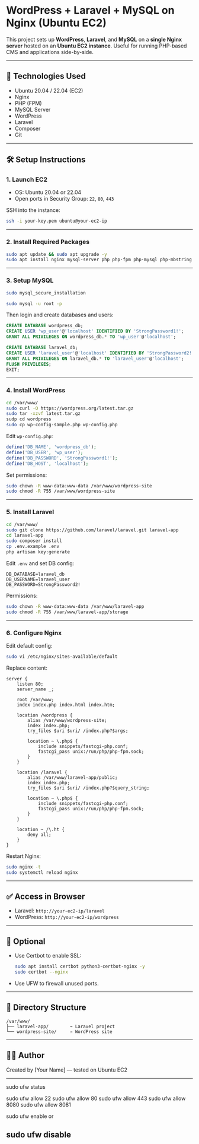 
# WordPress + Laravel + MySQL on Nginx (Ubuntu EC2)

This project sets up **WordPress**, **Laravel**, and **MySQL** on a **single Nginx server** hosted on an **Ubuntu EC2 instance**. Useful for running PHP-based CMS and applications side-by-side.

---

## 🚀 Technologies Used

- Ubuntu 20.04 / 22.04 (EC2)
- Nginx
- PHP (FPM)
- MySQL Server
- WordPress
- Laravel
- Composer
- Git

---

## 🛠️ Setup Instructions

### 1. Launch EC2

- OS: Ubuntu 20.04 or 22.04
- Open ports in Security Group: `22`, `80`, `443`

SSH into the instance:

```bash
ssh -i your-key.pem ubuntu@your-ec2-ip
```

---

### 2. Install Required Packages

```bash
sudo apt update && sudo apt upgrade -y
sudo apt install nginx mysql-server php php-fpm php-mysql php-mbstring php-xml php-curl php-zip unzip git curl composer -y
```

---

### 3. Setup MySQL

```bash
sudo mysql_secure_installation
```

```bash
sudo mysql -u root -p
```

Then login and create databases and users:

```sql
CREATE DATABASE wordpress_db;
CREATE USER 'wp_user'@'localhost' IDENTIFIED BY 'StrongPassword1!';
GRANT ALL PRIVILEGES ON wordpress_db.* TO 'wp_user'@'localhost';

CREATE DATABASE laravel_db;
CREATE USER 'laravel_user'@'localhost' IDENTIFIED BY 'StrongPassword2!';
GRANT ALL PRIVILEGES ON laravel_db.* TO 'laravel_user'@'localhost';
FLUSH PRIVILEGES;
EXIT;
```

---

### 4. Install WordPress

```bash
cd /var/www/
sudo curl -O https://wordpress.org/latest.tar.gz
sudo tar -xzvf latest.tar.gz
sudp cd wordpress
sudo cp wp-config-sample.php wp-config.php
```

Edit `wp-config.php`:

```php
define('DB_NAME', 'wordpress_db');
define('DB_USER', 'wp_user');
define('DB_PASSWORD', 'StrongPassword1!');
define('DB_HOST', 'localhost');
```

Set permissions:

```bash
sudo chown -R www-data:www-data /var/www/wordpress-site
sudo chmod -R 755 /var/www/wordpress-site
```

---

### 5. Install Laravel

```bash
cd /var/www/
sudo git clone https://github.com/laravel/laravel.git laravel-app
cd laravel-app
sudo composer install
cp .env.example .env
php artisan key:generate
```

Edit `.env` and set DB config:

```env
DB_DATABASE=laravel_db
DB_USERNAME=laravel_user
DB_PASSWORD=StrongPassword2!
```

Permissions:

```bash
sudo chown -R www-data:www-data /var/www/laravel-app
sudo chmod -R 755 /var/www/laravel-app/storage
```

---

### 6. Configure Nginx

Edit default config:

```bash
sudo vi /etc/nginx/sites-available/default
```

Replace content:

```nginx
server {
    listen 80;
    server_name _;

    root /var/www;
    index index.php index.html index.htm;

    location /wordpress {
        alias /var/www/wordpress-site;
        index index.php;
        try_files $uri $uri/ /index.php?$args;

        location ~ \.php$ {
            include snippets/fastcgi-php.conf;
            fastcgi_pass unix:/run/php/php-fpm.sock;
        }
    }

    location /laravel {
        alias /var/www/laravel-app/public;
        index index.php;
        try_files $uri $uri/ /index.php?$query_string;

        location ~ \.php$ {
            include snippets/fastcgi-php.conf;
            fastcgi_pass unix:/run/php/php-fpm.sock;
        }
    }

    location ~ /\.ht {
        deny all;
    }
}
```

Restart Nginx:

```bash
sudo nginx -t
sudo systemctl reload nginx
```

---

## ✅ Access in Browser

- Laravel: `http://your-ec2-ip/laravel`
- WordPress: `http://your-ec2-ip/wordpress`

---

## 🔐 Optional

- Use Certbot to enable SSL:
  ```bash
  sudo apt install certbot python3-certbot-nginx -y
  sudo certbot --nginx
  ```
- Use UFW to firewall unused ports.

---

## 📂 Directory Structure

```
/var/www/
├── laravel-app/        → Laravel project
└── wordpress-site/     → WordPress site
```

---

## 🧑‍💻 Author

Created by [Your Name] — tested on Ubuntu EC2

---

sudo ufw status

sudo ufw allow 22
sudo ufw allow 80
sudo ufw allow 443
sudo ufw allow 8080
sudo ufw allow 8081

sudo ufw enable
or

sudo ufw disable
---
